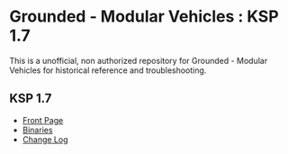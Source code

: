 # Grounded - Modular Vehicles : KSP 1.7

This is a unofficial, non authorized repository for Grounded - Modular Vehicles for historical reference and troubleshooting.


## KSP 1.7

* [Front Page](https://github.com/net-lisias-ksph/GroundedModularVehicles/)
* [Binaries](https://github.com/net-lisias-ksph/GroundedModularVehicles/tree/Archive)
* [Change Log](./CHANGE_LOG.md)

